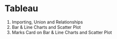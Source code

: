 # Tableau

01) Importing, Union and Relationships
02) Bar & Line Charts and Scatter Plot
03) Marks Card on Bar & Line Charts and Scatter Plot